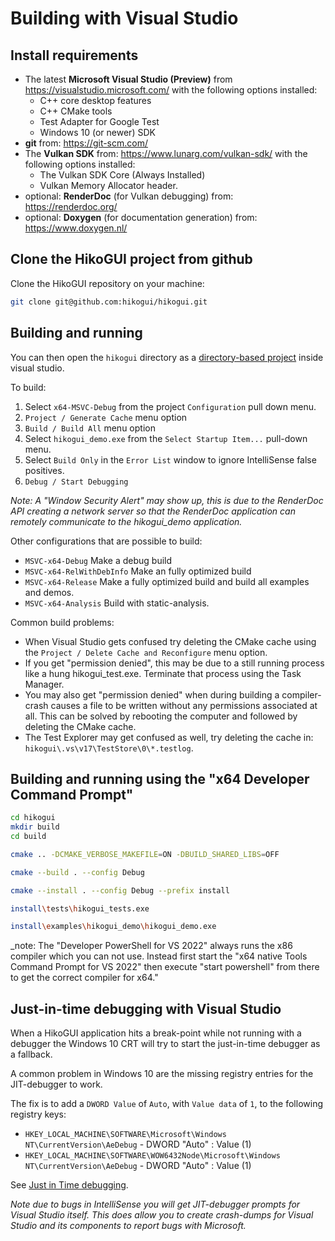 Building with Visual Studio 
===========================

Install requirements
--------------------
 - The latest **Microsoft Visual Studio (Preview)** from
   <https://visualstudio.microsoft.com/> with the following options installed:
   - C++ core desktop features
   - C++ CMake tools
   - Test Adapter for Google Test
   - Windows 10 (or newer) SDK
 - **git** from: <https://git-scm.com/>
 - The **Vulkan SDK** from: <https://www.lunarg.com/vulkan-sdk/>
   with the following options installed:
   - The Vulkan SDK Core (Always Installed)
   - Vulkan Memory Allocator header.
 - optional: **RenderDoc** (for Vulkan debugging) from: <https://renderdoc.org/>
 - optional: **Doxygen** (for documentation generation) from:
   <https://www.doxygen.nl/>

Clone the HikoGUI project from github
-------------------------------------
Clone the HikoGUI repository on your machine:

```bash
git clone git@github.com:hikogui/hikogui.git
```

Building and running
--------------------
You can then open the `hikogui` directory as a [directory-based project]
inside visual studio.

To build:
 1. Select `x64-MSVC-Debug` from the project `Configuration` pull down menu.
 2. `Project / Generate Cache` menu option
 3. `Build / Build All` menu option
 4. Select `hikogui_demo.exe` from the `Select Startup Item...` pull-down menu.
 5. Select `Build Only` in the `Error List` window to ignore IntelliSense false
    positives.
 6. `Debug / Start Debugging`

_Note: A "Window Security Alert" may show up, this is due to the RenderDoc API
creating a network server so that the RenderDoc application can remotely
communicate to the hikogui_demo application._

Other configurations that are possible to build:
 - `MSVC-x64-Debug` Make a debug build
 - `MSVC-x64-RelWithDebInfo` Make an fully optimized build
 - `MSVC-x64-Release` Make a fully optimized build and build all examples and
   demos.
 - `MSVC-x64-Analysis` Build with static-analysis.

Common build problems:
 - When Visual Studio gets confused try deleting the CMake cache using the
  `Project / Delete Cache and Reconfigure` menu option.
 - If you get "permission denied", this may be due to a still running
   process like a hung hikogui_test.exe. Terminate that process using the
   Task Manager.
 - You may also get "permission denied" when during building a compiler-crash
   causes a file to be written without any permissions associated at all.
   This can be solved by rebooting the computer and followed by deleting the
   CMake cache.
 - The Test Explorer may get confused as well, try deleting the cache in:
   `hikogui\.vs\v17\TestStore\0\*.testlog`.

[directory-based project]: https://docs.microsoft.com/en-us/visualstudio/ide/develop-code-in-visual-studio-without-projects-or-solutions?view=vs-2019

Building and running using the "x64 Developer Command Prompt"
---------------------------------------------------------
```bash
cd hikogui
mkdir build
cd build

cmake .. -DCMAKE_VERBOSE_MAKEFILE=ON -DBUILD_SHARED_LIBS=OFF

cmake --build . --config Debug

cmake --install . --config Debug --prefix install
```

```bash
install\tests\hikogui_tests.exe

install\examples\hikogui_demo\hikogui_demo.exe
```

_note: The "Developer PowerShell for VS 2022" always runs the x86 compiler
which you can not use. Instead first start the "x64 native Tools Command Prompt
for VS 2022" then execute "start powershell" from there to get the correct
compiler for x64."

Just-in-time debugging with Visual Studio
-----------------------------------------
When a HikoGUI application hits a break-point while not running with a debugger
the Windows 10 CRT will try to start the just-in-time debugger as a fallback.

A common problem in Windows 10 are the missing registry entries for the
JIT-debugger to work.

The fix is to add a `DWORD Value` of `Auto`, with `Value data` of `1`, to the
following registry keys:
 * `HKEY_LOCAL_MACHINE\SOFTWARE\Microsoft\Windows NT\CurrentVersion\AeDebug` - DWORD "Auto" : Value (1)
 * `HKEY_LOCAL_MACHINE\SOFTWARE\WOW6432Node\Microsoft\Windows NT\CurrentVersion\AeDebug` - DWORD "Auto" : Value (1)

See [Just in Time debugging](https://docs.microsoft.com/en-us/visualstudio/debugger/debug-using-the-just-in-time-debugger?view=vs-2022).

_Note due to bugs in IntelliSense you will get JIT-debugger prompts for
Visual Studio itself. This does allow you to create crash-dumps for
Visual Studio and its components to report bugs with Microsoft._
